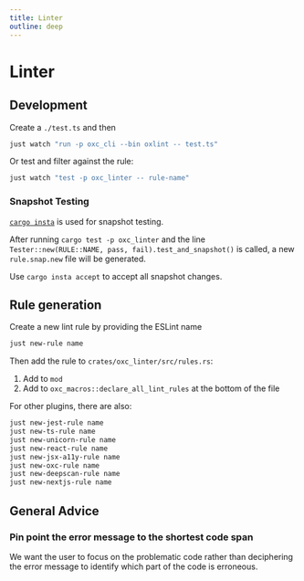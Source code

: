 ```yaml
---
title: Linter
outline: deep
---
```


# Linter

## Development

Create a `./test.ts` and then

```bash
just watch "run -p oxc_cli --bin oxlint -- test.ts"
```

Or test and filter against the rule:

```bash
just watch "test -p oxc_linter -- rule-name"
```

### Snapshot Testing

[`cargo insta`](https://insta.rs/docs) is used for snapshot testing.

After running `cargo test -p oxc_linter` and the line `Tester::new(RULE::NAME, pass, fail).test_and_snapshot()` is called, a new `rule.snap.new` file will be generated.

Use `cargo insta accept` to accept all snapshot changes.

## Rule generation

Create a new lint rule by providing the ESLint name

```bash
just new-rule name
```

Then add the rule to `crates/oxc_linter/src/rules.rs`:

1. Add to `mod`
2. Add to `oxc_macros::declare_all_lint_rules` at the bottom of the file

For other plugins, there are also:

```bash
just new-jest-rule name
just new-ts-rule name
just new-unicorn-rule name
just new-react-rule name
just new-jsx-a11y-rule name
just new-oxc-rule name
just new-deepscan-rule name
just new-nextjs-rule name
```

## General Advice

### Pin point the error message to the shortest code span

We want the user to focus on the problematic code rather than deciphering the error message to identify which part of the code is erroneous.
